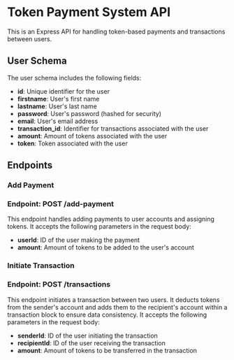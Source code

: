 # Token Payment System API

This is an Express API for handling token-based payments and transactions between users.

## User Schema

The user schema includes the following fields:

- **id**: Unique identifier for the user
- **firstname**: User's first name
- **lastname**: User's last name
- **password**: User's password (hashed for security)
- **email**: User's email address
- **transaction_id**: Identifier for transactions associated with the user
- **amount**: Amount of tokens associated with the user
- **token**: Token associated with the user

## Endpoints
### Add Payment
### Endpoint: POST /add-payment

This endpoint handles adding payments to user accounts and assigning tokens. It accepts the following parameters in the request body:

- **userId**: ID of the user making the payment
- **amount**: Amount of tokens to be added to the user's account

### Initiate Transaction
### Endpoint: POST /transactions

This endpoint initiates a transaction between two users. It deducts tokens from the sender's account and adds them to the recipient's account within a transaction block to ensure data consistency. It accepts the following parameters in the request body:

- **senderId**: ID of the user initiating the transaction
- **recipientId**: ID of the user receiving the transaction
- **amount**: Amount of tokens to be transferred in the transaction
